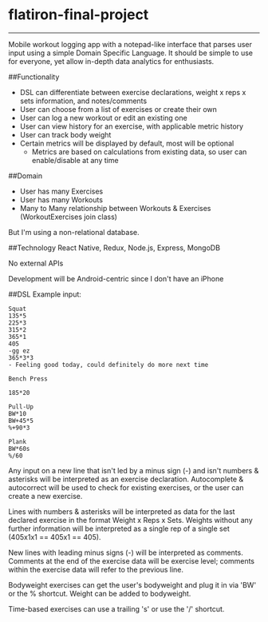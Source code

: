 # flatiron-final-project
-----
Mobile workout logging app with a notepad-like interface that parses user input using a simple Domain Specific Language. It should be simple to use for everyone, yet allow in-depth data analytics for enthusiasts.

##Functionality

- DSL can differentiate between exercise declarations, weight x reps x sets information, and notes/comments
- User can choose from a list of exercises or create their own
- User can log a new workout or edit an existing one
- User can view history for an exercise, with applicable metric history
- User can track body weight
- Certain metrics will be displayed by default, most will be optional
  - Metrics are based on calculations from existing data, so user can enable/disable at any time


##Domain
- User has many Exercises 
- User has many Workouts
- Many to Many relationship between Workouts & Exercises (WorkoutExercises join class)

But I'm using a non-relational database.

##Technology
React Native, Redux, Node.js, Express, MongoDB

No external APIs

Development will be Android-centric since I don't have an iPhone

##DSL
Example input: 

```
Squat 
135*5
225*3
315*2
365*1
405
-gg ez
365*3*3
- Feeling good today, could definitely do more next time

Bench Press

185*20

Pull-Up
BW*10
BW+45*5
%+90*3

Plank
BW*60s
%/60
```

Any input on a new line that isn't led by a minus sign (-) and isn't numbers & asterisks will be interpreted as an exercise declaration. Autocomplete & autocorrect will be used to check for existing exercises, or the user can create a new exercise.

Lines with numbers & asterisks will be interpreted as data for the last declared exercise in the format Weight x Reps x Sets. Weights without any further information will be interpreted as a single rep of a single set (405x1x1 == 405x1 == 405).

New lines with leading minus signs (-) will be interpreted as comments. Comments at the end of the exercise data will be exercise level; comments within the exercise data will refer to the previous line.

Bodyweight exercises can get the user's bodyweight and plug it in via 'BW' or the % shortcut. Weight can be added to bodyweight. 

Time-based exercises can use a trailing 's' or use the '/' shortcut. 
